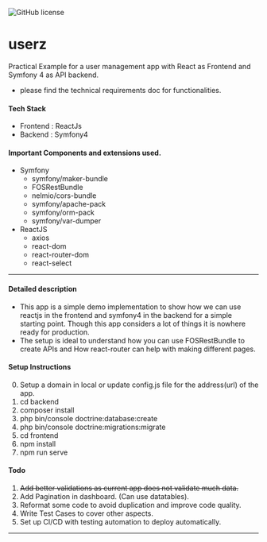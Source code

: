 ![GitHub license](https://img.shields.io/badge/license-MIT-lightgrey.svg)

# userz

Practical Example for a user management app with React as Frontend and Symfony 4 as API backend.
- please find the technical requirements doc for functionalities.

#### Tech Stack
- Frontend : ReactJs
- Backend : Symfony4

#### Important Components and extensions used.
- Symfony
  - symfony/maker-bundle
  - FOSRestBundle
  - nelmio/cors-bundle
  - symfony/apache-pack
  - symfony/orm-pack
  - symfony/var-dumper
- ReactJS
  - axios
  - react-dom
  - react-router-dom
  - react-select
  
---- 

#### Detailed description
- This app is a simple demo implementation to show how we can use reactjs in the frontend and symfony4 in the backend for a simple starting point. Though this app considers a lot of things it is nowhere ready for production.
- The setup is ideal to understand how you can use FOSRestBundle to create APIs and How react-router can help with making different pages. 

#### Setup Instructions
0. Setup a domain in local or update config.js file for the address(url) of the app.
1. cd backend
2. composer install
3. php bin/console doctrine:database:create
4. php bin/console doctrine:migrations:migrate
5. cd frontend
6. npm install
7. npm run serve

#### Todo
1. ~~Add better validations as current app does not validate much data.~~
2. Add Pagination in dashboard. (Can use datatables).
3. Reformat some code to avoid duplication and improve code quality.
4. Write Test Cases to cover other aspects.
5. Set up CI/CD with testing automation to deploy automatically.

----



